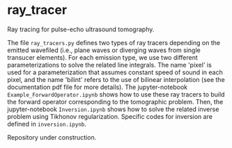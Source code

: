 # ray_tracer

Ray tracing for pulse-echo ultrasound tomography. 

The file <code>ray_tracers.py</code> defines two types of ray tracers depending on the emitted wavefiled (i.e., plane waves or diverging waves from single transucer elements). For each emission type, we use two different parameterizations to solve the related line integrals. The name 'pixel' is used for a parameterization that assumes constant speed of sound in each pixel, and the name 'bilint' refers to the use of bilinear interpolation (see the documentation pdf file for more details). The jupyter-notebook <code>Example_ForwardOperator.ipynb</code> shows how to use these ray tracers to build the forward operator corresponding to the tomographic problem. Then, the jupyter-notebook <code>Inversion.ipynb</code> shows how to solve the related inverse problem using Tikhonov regularization. Specific codes for inversion are defined in <code>inversion.ipynb</code>.

Repository under construction.
